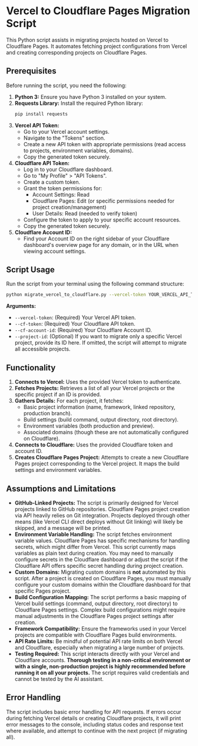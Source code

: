 # Vercel to Cloudflare Pages Migration Script

This Python script assists in migrating projects hosted on Vercel to Cloudflare Pages. It automates fetching project configurations from Vercel and creating corresponding projects on Cloudflare Pages.

## Prerequisites

Before running the script, you need the following:

1.  **Python 3:** Ensure you have Python 3 installed on your system.
2.  **Requests Library:** Install the required Python library:
    ```bash
    pip install requests
    ```
3.  **Vercel API Token:**
    *   Go to your Vercel account settings.
    *   Navigate to the "Tokens" section.
    *   Create a new API token with appropriate permissions (read access to projects, environment variables, domains).
    *   Copy the generated token securely.
4.  **Cloudflare API Token:**
    *   Log in to your Cloudflare dashboard.
    *   Go to "My Profile" > "API Tokens".
    *   Create a custom token.
    *   Grant the token permissions for:
        *   Account Settings: Read
        *   Cloudflare Pages: Edit (or specific permissions needed for project creation/management)
        *   User Details: Read (needed to verify token)
    *   Configure the token to apply to your specific account resources.
    *   Copy the generated token securely.
5.  **Cloudflare Account ID:**
    *   Find your Account ID on the right sidebar of your Cloudflare dashboard's overview page for any domain, or in the URL when viewing account settings.

## Script Usage

Run the script from your terminal using the following command structure:

```bash
python migrate_vercel_to_cloudflare.py --vercel-token YOUR_VERCEL_API_TOKEN --cf-token YOUR_CLOUDFLARE_API_TOKEN --cf-account-id YOUR_CLOUDFLARE_ACCOUNT_ID [--project-id OPTIONAL_VERCEL_PROJECT_ID]
```

**Arguments:**

*   `--vercel-token`: (Required) Your Vercel API token.
*   `--cf-token`: (Required) Your Cloudflare API token.
*   `--cf-account-id`: (Required) Your Cloudflare Account ID.
*   `--project-id`: (Optional) If you want to migrate only a specific Vercel project, provide its ID here. If omitted, the script will attempt to migrate all accessible projects.

## Functionality

1.  **Connects to Vercel:** Uses the provided Vercel token to authenticate.
2.  **Fetches Projects:** Retrieves a list of all your Vercel projects or the specific project if an ID is provided.
3.  **Gathers Details:** For each project, it fetches:
    *   Basic project information (name, framework, linked repository, production branch).
    *   Build settings (build command, output directory, root directory).
    *   Environment variables (both production and preview).
    *   Associated domains (though these are not automatically configured on Cloudflare).
4.  **Connects to Cloudflare:** Uses the provided Cloudflare token and account ID.
5.  **Creates Cloudflare Pages Project:** Attempts to create a new Cloudflare Pages project corresponding to the Vercel project. It maps the build settings and environment variables.

## Assumptions and Limitations

*   **GitHub-Linked Projects:** The script is primarily designed for Vercel projects linked to GitHub repositories. Cloudflare Pages project creation via API heavily relies on Git integration. Projects deployed through other means (like Vercel CLI direct deploys without Git linking) will likely be skipped, and a message will be printed.
*   **Environment Variable Handling:** The script fetches environment variable values. Cloudflare Pages has specific mechanisms for handling secrets, which might differ from Vercel. This script currently maps variables as plain text during creation. You may need to manually configure secrets in the Cloudflare dashboard or adjust the script if the Cloudflare API offers specific secret handling during project creation.
*   **Custom Domains:** Migrating custom domains is **not** automated by this script. After a project is created on Cloudflare Pages, you must manually configure your custom domains within the Cloudflare dashboard for that specific Pages project.
*   **Build Configuration Mapping:** The script performs a basic mapping of Vercel build settings (command, output directory, root directory) to Cloudflare Pages settings. Complex build configurations might require manual adjustments in the Cloudflare Pages project settings after creation.
*   **Framework Compatibility:** Ensure the frameworks used in your Vercel projects are compatible with Cloudflare Pages build environments.
*   **API Rate Limits:** Be mindful of potential API rate limits on both Vercel and Cloudflare, especially when migrating a large number of projects.
*   **Testing Required:** This script interacts directly with your Vercel and Cloudflare accounts. **Thorough testing in a non-critical environment or with a single, non-production project is highly recommended before running it on all your projects.** The script requires valid credentials and cannot be tested by the AI assistant.

## Error Handling

The script includes basic error handling for API requests. If errors occur during fetching Vercel details or creating Cloudflare projects, it will print error messages to the console, including status codes and response text where available, and attempt to continue with the next project (if migrating all).

